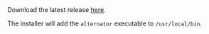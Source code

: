 ## <!-- @header -->

Download the latest release [here](releases/alternator-1.0.0.pkg).

The installer will add the `alternator` executable to `/usr/local/bin`.

